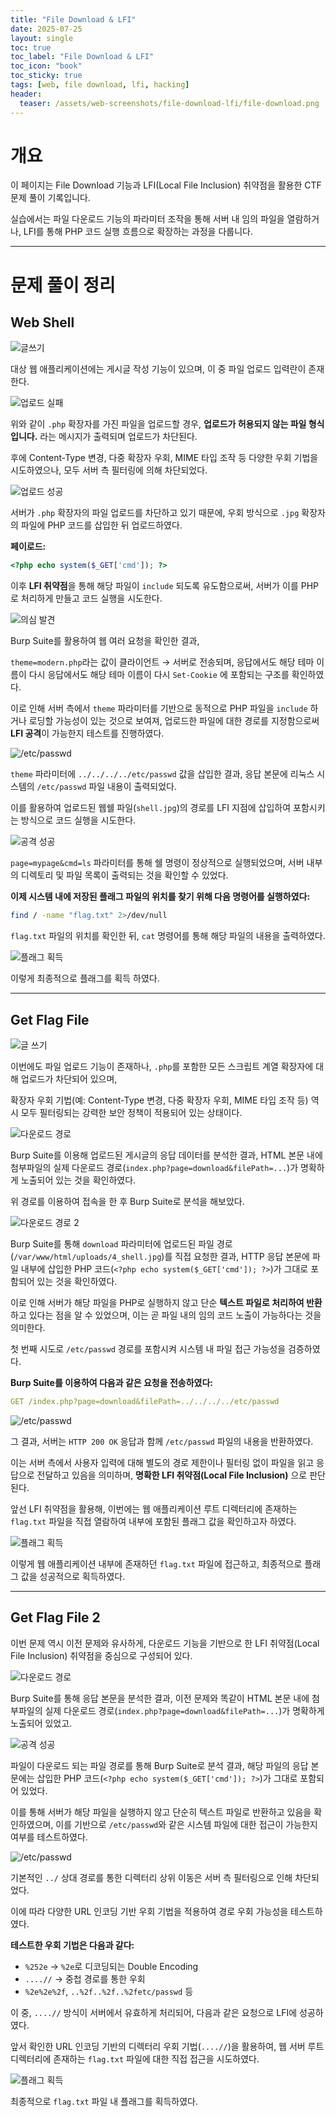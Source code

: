 ```yaml
---
title: "File Download & LFI"
date: 2025-07-25
layout: single
toc: true
toc_label: "File Download & LFI"
toc_icon: "book"
toc_sticky: true
tags: [web, file download, lfi, hacking]
header:
  teaser: /assets/web-screenshots/file-download-lfi/file-download.png
---
```


# 개요

이 페이지는 File Download 기능과 LFI(Local File Inclusion) 취약점을 활용한 CTF 문제 풀이 기록입니다.

실습에서는 파일 다운로드 기능의 파라미터 조작을 통해 서버 내 임의 파일을 열람하거나, LFI를 통해 PHP 코드 실행 흐름으로 확장하는 과정을 다룹니다.

---

# 문제 풀이 정리

## Web Shell

![글쓰기](/assets/web-screenshots/file-download-lfi/web_shell_create.png)

대상 웹 애플리케이션에는 게시글 작성 기능이 있으며, 이 중 파일 업로드 입력란이 존재한다.

![업로드 실패](/assets/web-screenshots/file-download-lfi/web_shell_upload_fail.png)

위와 같이 `.php` 확장자를 가진 파일을 업로드할 경우, **업로드가 허용되지 않는 파일 형식입니다.** 라는 메시지가 출력되며 업로드가 차단된다.

후에 Content-Type 변경, 다중 확장자 우회, MIME 타입 조작 등 다양한 우회 기법을 시도하였으나, 모두 서버 측 필터링에 의해 차단되었다.

![업로드 성공](/assets/web-screenshots/file-download-lfi/web_shell_upload.png)

서버가 `.php` 확장자의 파일 업로드를 차단하고 있기 때문에, 우회 방식으로 `.jpg` 확장자의 파일에 PHP 코드를 삽입한 뒤 업로드하였다.

**페이로드:**
```php
<?php echo system($_GET['cmd']); ?>
```

이후 **LFI 취약점**을 통해 해당 파일이 `include` 되도록 유도함으로써, 서버가 이를 PHP로 처리하게 만들고 코드 실행을 시도한다.

![의심 발견](/assets/web-screenshots/file-download-lfi/web_shell_parameter.png)

Burp Suite를 활용하여 웹 여러 요청을 확인한 결과,

`theme=modern.php`라는 값이 클라이언트 → 서버로 전송되며, 응답에서도 해당 테마 이름이 다시 응답에서도 해당 테마 이름이 다시 `Set-Cookie` 에 포함되는 구조를 확인하였다.

이로 인해 서버 측에서 `theme` 파라미터를 기반으로 동적으로 PHP 파일을 `include` 하거나 로딩할 가능성이 있는 것으로 보여져,
업로드한 파일에 대한 경로를 지정함으로써 **LFI 공격**이 가능한지 테스트를 진행하였다.

![/etc/passwd](/assets/web-screenshots/file-download-lfi/web_shell_passwd.png)

`theme` 파라미터에 `../../../../etc/passwd` 값을 삽입한 결과, 응답 본문에 리눅스 시스템의 `/etc/passwd` 파일 내용이 출력되었다.

이를 활용하여 업로드된 웹쉘 파일(`shell.jpg`)의 경로를 LFI 지점에 삽입하여 포함시키는 방식으로 코드 실행을 시도한다.

![공격 성공](/assets/web-screenshots/file-download-lfi/web_shell_success.png)

`page=mypage&cmd=ls` 파라미터를 통해 쉘 명령이 정상적으로 실행되었으며, 서버 내부의 디렉토리 및 파일 목록이 출력되는 것을 확인할 수 있었다.

**이제 시스템 내에 저장된 플래그 파일의 위치를 찾기 위해 다음 명령어를 실행하였다:**

```bash
find / -name "flag.txt" 2>/dev/null
```

`flag.txt` 파일의 위치를 확인한 뒤, `cat` 명령어를 통해 해당 파일의 내용을 출력하였다.

![플래그 획득](/assets/web-screenshots/file-download-lfi/web_shell_flag.png)

이렇게 최종적으로 플래그를 획득 하였다.

---

## Get Flag File

![글 쓰기](/assets/web-screenshots/file-download-lfi/get_file1_create.png)

이번에도 파일 업로드 기능이 존재하나, `.php`를 포함한 모든 스크립트 계열 확장자에 대해 업로드가 차단되어 있으며, 

확장자 우회 기법(예: Content-Type 변경, 다중 확장자 우회, MIME 타입 조작 등) 역시 모두 필터링되는 강력한 보안 정책이 적용되어 있는 상태이다.

![다운로드 경로](/assets/web-screenshots/file-download-lfi/get_file1_path.png)

Burp Suite를 이용해 업로드된 게시글의 응답 데이터를 분석한 결과, HTML 본문 내에 첨부파일의 실제 다운로드 경로(`index.php?page=download&filePath=...`)가 명확하게 노출되어 있는 것을 확인하였다.

위 경로를 이용하여 접속을 한 후 Burp Suite로 분석을 해보았다.

![다운로드 경로 2](/assets/web-screenshots/file-download-lfi/get_file1_path2.png)

Burp Suite를 통해 `download` 파라미터에 업로드된 파일 경로(`/var/www/html/uploads/4_shell.jpg`)를 직접 요청한 결과, HTTP 응답 본문에 파일 내부에 삽입한 PHP 코드(`<?php echo system($_GET['cmd']); ?>`)가 그대로 포함되어 있는 것을 확인하였다.

이로 인해 서버가 해당 파일을 PHP로 실행하지 않고 단순 **텍스트 파일로 처리하여 반환**하고 있다는 점을 알 수 있었으며, 이는 곧 파일 내의 임의 코드 노출이 가능하다는 것을 의미한다.

첫 번째 시도로 `/etc/passwd` 경로를 포함시켜 시스템 내 파일 접근 가능성을 검증하였다.

**Burp Suite를 이용하여 다음과 같은 요청을 전송하였다:**

```yaml
GET /index.php?page=download&filePath=../../../../etc/passwd
```

![/etc/passwd](/assets/web-screenshots/file-download-lfi/get_file1_passwd.png)

그 결과, 서버는 `HTTP 200 OK` 응답과 함께 `/etc/passwd` 파일의 내용을 반환하였다. 

이는 서버 측에서 사용자 입력에 대해 별도의 경로 제한이나 필터링 없이 파일을 읽고 응답으로 전달하고 있음을 의미하며, **명확한 LFI 취약점(Local File Inclusion)** 으로 판단된다.

앞선 LFI 취약점을 활용해, 이번에는 웹 애플리케이션 루트 디렉터리에 존재하는 `flag.txt` 파일을 직접 열람하여 내부에 포함된 플래그 값을 확인하고자 하였다.

![플래그 획득](/assets/web-screenshots/file-download-lfi/get_file1_flag.png)

이렇게 웹 애플리케이션 내부에 존재하던 `flag.txt` 파일에 접근하고, 최종적으로 플래그 값을 성공적으로 획득하였다.

---

## Get Flag File 2

이번 문제 역시 이전 문제와 유사하게, 다운로드 기능을 기반으로 한 LFI 취약점(Local File Inclusion) 취약점을 중심으로 구성되어 있다.

![다운로드 경로](/assets/web-screenshots/file-download-lfi/get_file2_path.png)

Burp Suite를 통해 응답 본문을 분석한 결과, 이전 문제와 똑같이 HTML 본문 내에 첨부파일의 실제 다운로드 경로(`index.php?page=download&filePath=...`)가 명확하게 노출되어 있었고.

![공격 성공](/assets/web-screenshots/file-download-lfi/get_file2_success.png)

파일이 다운로드 되는 파일 경로를 통해 Burp Suite로 분석 결과, 해당 파일의 응답 본문에는 삽입한 PHP 코드(`<?php echo system($_GET['cmd']); ?>`)가 그대로 포함되어 있었다.

이를 통해 서버가 해당 파일을 실행하지 않고 단순히 텍스트 파일로 반환하고 있음을 확인하였으며, 이를 기반으로 `/etc/passwd`와 같은 시스템 파일에 대한 접근이 가능한지 여부를 테스트하였다.

![/etc/passwd](/assets/web-screenshots/file-download-lfi/get_file2_passwd.png)

기본적인 `../` 상대 경로를 통한 디렉터리 상위 이동은 서버 측 필터링으로 인해 차단되었다.

이에 따라 다양한 URL 인코딩 기반 우회 기법을 적용하여 경로 우회 가능성을 테스트하였다.

**테스트한 우회 기법은 다음과 같다:**
 - `%252e` → `%2e`로 디코딩되는 Double Encoding
 - `....//` → 중첩 경로를 통한 우회
 - `%2e%2e%2f`, `..%2f..%2f..%2fetc/passwd` 등

이 중, `....//` 방식이 서버에서 유효하게 처리되어, 다음과 같은 요청으로 LFI에 성공하였다.

앞서 확인한 URL 인코딩 기반의 디렉터리 우회 기법(`....//`)을 활용하여, 웹 서버 루트 디렉터리에 존재하는 `flag.txt` 파일에 대한 직접 접근을 시도하였다.

![플래그 획득](/assets/web-screenshots/file-download-lfi/get_file2_flag.png)
 
최종적으로 `flag.txt` 파일 내 플래그를 획득하였다.
